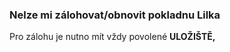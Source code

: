 ### Nelze mi zálohovat/obnovit pokladnu Lilka

Pro zálohu je nutno mít vždy povolené **ULOŽIŠTĚ,**

